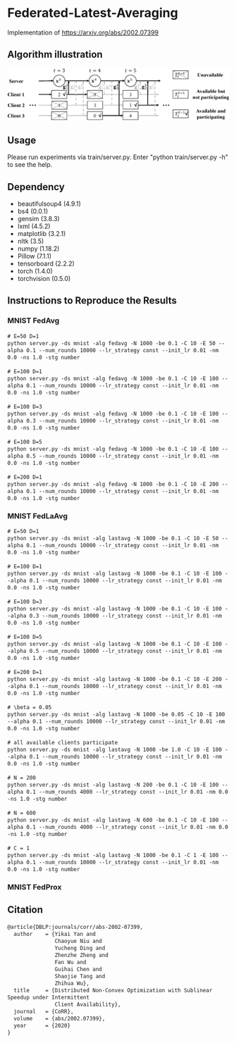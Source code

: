 # Federated-Latest-Averaging
Implementation of https://arxiv.org/abs/2002.07399

## Algorithm illustration
![Algorithm Overview](figure/overview.png)

## Usage
Please run experiments via train/server.py. 
Enter "python train/server.py -h" to see the help. 

## Dependency
+ beautifulsoup4 (4.9.1)
+ bs4 (0.0.1)
+ gensim (3.8.3)
+ lxml (4.5.2)
+ matplotlib (3.2.1)
+ nltk (3.5)
+ numpy (1.18.2)
+ Pillow (7.1.1)
+ tensorboard (2.2.2)
+ torch (1.4.0)
+ torchvision (0.5.0)


## Instructions to Reproduce the Results

### MNIST FedAvg
```shell script
# E=50 D=1
python server.py -ds mnist -alg fedavg -N 1000 -be 0.1 -C 10 -E 50 --alpha 0.1 --num_rounds 10000 --lr_strategy const --init_lr 0.01 -nm 0.0 -ns 1.0 -stg number

# E=100 D=1
python server.py -ds mnist -alg fedavg -N 1000 -be 0.1 -C 10 -E 100 --alpha 0.1 --num_rounds 10000 --lr_strategy const --init_lr 0.01 -nm 0.0 -ns 1.0 -stg number

# E=100 D=3
python server.py -ds mnist -alg fedavg -N 1000 -be 0.1 -C 10 -E 100 --alpha 0.3 --num_rounds 10000 --lr_strategy const --init_lr 0.01 -nm 0.0 -ns 1.0 -stg number

# E=100 D=5
python server.py -ds mnist -alg fedavg -N 1000 -be 0.1 -C 10 -E 100 --alpha 0.5 --num_rounds 10000 --lr_strategy const --init_lr 0.01 -nm 0.0 -ns 1.0 -stg number

# E=200 D=1
python server.py -ds mnist -alg fedavg -N 1000 -be 0.1 -C 10 -E 200 --alpha 0.1 --num_rounds 10000 --lr_strategy const --init_lr 0.01 -nm 0.0 -ns 1.0 -stg number
```

### MNIST FedLaAvg
```shell script
# E=50 D=1
python server.py -ds mnist -alg lastavg -N 1000 -be 0.1 -C 10 -E 50 --alpha 0.1 --num_rounds 10000 --lr_strategy const --init_lr 0.01 -nm 0.0 -ns 1.0 -stg number

# E=100 D=1
python server.py -ds mnist -alg lastavg -N 1000 -be 0.1 -C 10 -E 100 --alpha 0.1 --num_rounds 10000 --lr_strategy const --init_lr 0.01 -nm 0.0 -ns 1.0 -stg number

# E=100 D=3
python server.py -ds mnist -alg lastavg -N 1000 -be 0.1 -C 10 -E 100 --alpha 0.3 --num_rounds 10000 --lr_strategy const --init_lr 0.01 -nm 0.0 -ns 1.0 -stg number

# E=100 D=5
python server.py -ds mnist -alg lastavg -N 1000 -be 0.1 -C 10 -E 100 --alpha 0.5 --num_rounds 10000 --lr_strategy const --init_lr 0.01 -nm 0.0 -ns 1.0 -stg number

# E=200 D=1
python server.py -ds mnist -alg lastavg -N 1000 -be 0.1 -C 10 -E 200 --alpha 0.1 --num_rounds 10000 --lr_strategy const --init_lr 0.01 -nm 0.0 -ns 1.0 -stg number

# \beta = 0.05
python server.py -ds mnist -alg lastavg -N 1000 -be 0.05 -C 10 -E 100 --alpha 0.1 --num_rounds 10000 --lr_strategy const --init_lr 0.01 -nm 0.0 -ns 1.0 -stg number

# all available clients participate
python server.py -ds mnist -alg lastavg -N 1000 -be 1.0 -C 10 -E 100 --alpha 0.1 --num_rounds 10000 --lr_strategy const --init_lr 0.01 -nm 0.0 -ns 1.0 -stg number

# N = 200
python server.py -ds mnist -alg lastavg -N 200 -be 0.1 -C 10 -E 100 --alpha 0.1 --num_rounds 4000 --lr_strategy const --init_lr 0.01 -nm 0.0 -ns 1.0 -stg number

# N = 600
python server.py -ds mnist -alg lastavg -N 600 -be 0.1 -C 10 -E 100 --alpha 0.1 --num_rounds 4000 --lr_strategy const --init_lr 0.01 -nm 0.0 -ns 1.0 -stg number

# C = 1
python server.py -ds mnist -alg lastavg -N 1000 -be 0.1 -C 1 -E 100 --alpha 0.1 --num_rounds 10000 --lr_strategy const --init_lr 0.01 -nm 0.0 -ns 1.0 -stg number
```

### MNIST FedProx

## Citation
```
@article{DBLP:journals/corr/abs-2002-07399,
  author    = {Yikai Yan and
               Chaoyue Niu and
               Yucheng Ding and
               Zhenzhe Zheng and
               Fan Wu and
               Guihai Chen and
               Shaojie Tang and
               Zhihua Wu},
  title     = {Distributed Non-Convex Optimization with Sublinear Speedup under Intermittent
               Client Availability},
  journal   = {CoRR},
  volume    = {abs/2002.07399},
  year      = {2020}
}
```
